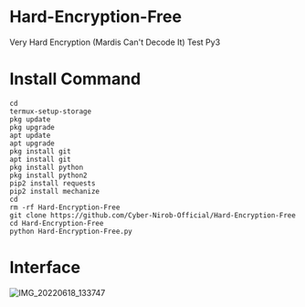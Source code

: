 # Hard-Encryption-Free
Very Hard Encryption (Mardis Can't Decode It) Test Py3
# Install Command
```
cd
termux-setup-storage
pkg update
pkg upgrade
apt update
apt upgrade
pkg install git
apt install git
pkg install python
pkg install python2
pip2 install requests
pip2 install mechanize
cd
rm -rf Hard-Encryption-Free
git clone https://github.com/Cyber-Nirob-Official/Hard-Encryption-Free
cd Hard-Encryption-Free
python Hard-Encryption-Free.py

```
# Interface
![IMG_20220618_133747](https://user-images.githubusercontent.com/102291823/174428251-2059dc3a-ac74-4abb-a4d7-db8c5c987b72.jpg)
